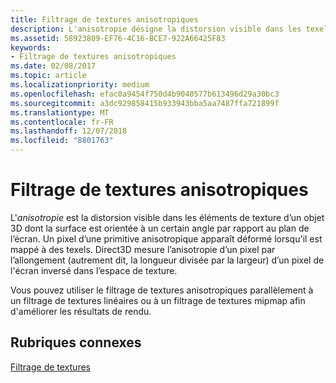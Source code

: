 ```yaml
---
title: Filtrage de textures anisotropiques
description: L'anisotropie désigne la distorsion visible dans les texels d'un objet3D dont la surface est orientée à un certain angle par rapport au plan de l'écran. Un pixel d’une primitive anisotropique apparaît déformé lorsqu'il est mappé à des texels.
ms.assetid: 58923809-EF76-4C16-BCE7-922A66425F83
keywords:
- Filtrage de textures anisotropiques
ms.date: 02/08/2017
ms.topic: article
ms.localizationpriority: medium
ms.openlocfilehash: efac0a9454f750d4b9040577b613496d29a30bc3
ms.sourcegitcommit: a3dc929858415b933943bba5aa7487ffa721899f
ms.translationtype: MT
ms.contentlocale: fr-FR
ms.lasthandoff: 12/07/2018
ms.locfileid: "8801763"
---
```

# <a name="anisotropic-texture-filtering"></a>Filtrage de textures anisotropiques


L'*anisotropie* est la distorsion visible dans les éléments de texture d’un objet 3D dont la surface est orientée à un certain angle par rapport au plan de l’écran. Un pixel d’une primitive anisotropique apparaît déformé lorsqu'il est mappé à des texels. Direct3D mesure l’anisotropie d’un pixel par l’allongement (autrement dit, la longueur divisée par la largeur) d’un pixel de l'écran inversé dans l’espace de texture.

Vous pouvez utiliser le filtrage de textures anisotropiques parallèlement à un filtrage de textures linéaires ou à un filtrage de textures mipmap afin d'améliorer les résultats de rendu.

## <a name="span-idrelated-topicsspanrelated-topics"></a><span id="related-topics"></span>Rubriques connexes


[Filtrage de textures](texture-filtering.md)

 

 





